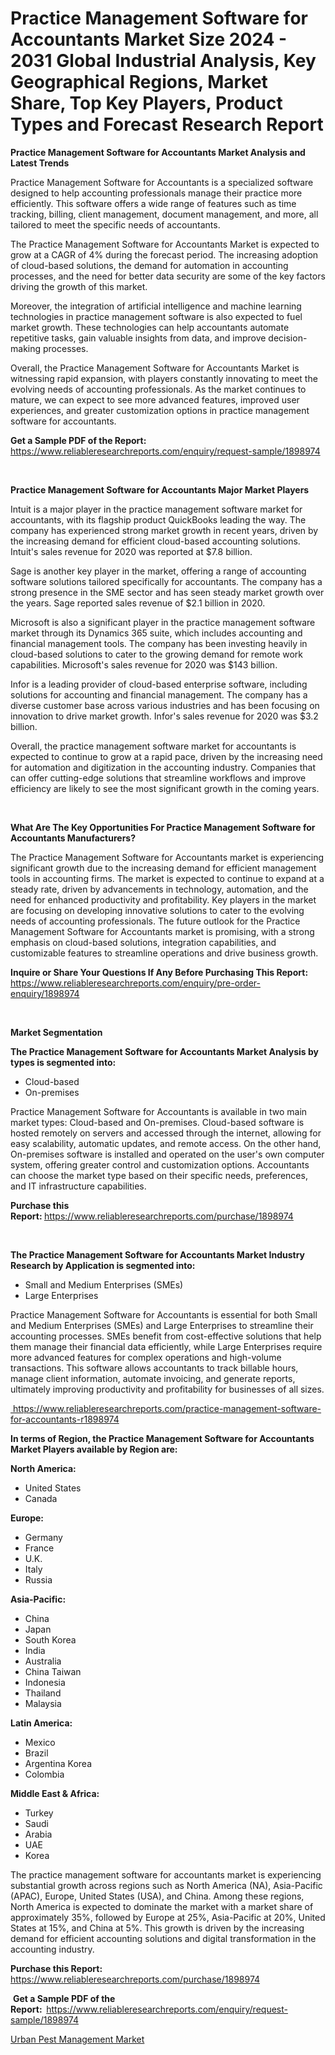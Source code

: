 <p><h1>Practice Management Software for Accountants Market Size 2024 - 2031 Global Industrial Analysis, Key Geographical Regions, Market Share, Top Key Players, Product Types and Forecast Research Report</h1></p><p><strong>Practice Management Software for Accountants Market Analysis and Latest Trends</strong></p>
<p><p>Practice Management Software for Accountants is a specialized software designed to help accounting professionals manage their practice more efficiently. This software offers a wide range of features such as time tracking, billing, client management, document management, and more, all tailored to meet the specific needs of accountants.</p><p>The Practice Management Software for Accountants Market is expected to grow at a CAGR of 4% during the forecast period. The increasing adoption of cloud-based solutions, the demand for automation in accounting processes, and the need for better data security are some of the key factors driving the growth of this market. </p><p>Moreover, the integration of artificial intelligence and machine learning technologies in practice management software is also expected to fuel market growth. These technologies can help accountants automate repetitive tasks, gain valuable insights from data, and improve decision-making processes.</p><p>Overall, the Practice Management Software for Accountants Market is witnessing rapid expansion, with players constantly innovating to meet the evolving needs of accounting professionals. As the market continues to mature, we can expect to see more advanced features, improved user experiences, and greater customization options in practice management software for accountants.</p></p>
<p><strong>Get a Sample PDF of the Report:&nbsp;</strong> <a href="https://www.reliableresearchreports.com/enquiry/request-sample/1898974">https://www.reliableresearchreports.com/enquiry/request-sample/1898974</a></p>
<p>&nbsp;</p>
<p><strong>Practice Management Software for Accountants Major Market Players</strong></p>
<p><p>Intuit is a major player in the practice management software market for accountants, with its flagship product QuickBooks leading the way. The company has experienced strong market growth in recent years, driven by the increasing demand for efficient cloud-based accounting solutions. Intuit's sales revenue for 2020 was reported at $7.8 billion.</p><p>Sage is another key player in the market, offering a range of accounting software solutions tailored specifically for accountants. The company has a strong presence in the SME sector and has seen steady market growth over the years. Sage reported sales revenue of $2.1 billion in 2020.</p><p>Microsoft is also a significant player in the practice management software market through its Dynamics 365 suite, which includes accounting and financial management tools. The company has been investing heavily in cloud-based solutions to cater to the growing demand for remote work capabilities. Microsoft's sales revenue for 2020 was $143 billion.</p><p>Infor is a leading provider of cloud-based enterprise software, including solutions for accounting and financial management. The company has a diverse customer base across various industries and has been focusing on innovation to drive market growth. Infor's sales revenue for 2020 was $3.2 billion.</p><p>Overall, the practice management software market for accountants is expected to continue to grow at a rapid pace, driven by the increasing need for automation and digitization in the accounting industry. Companies that can offer cutting-edge solutions that streamline workflows and improve efficiency are likely to see the most significant growth in the coming years.</p></p>
<p>&nbsp;</p>
<p><strong>What Are The Key Opportunities For Practice Management Software for Accountants Manufacturers?</strong></p>
<p><p>The Practice Management Software for Accountants market is experiencing significant growth due to the increasing demand for efficient management tools in accounting firms. The market is expected to continue to expand at a steady rate, driven by advancements in technology, automation, and the need for enhanced productivity and profitability. Key players in the market are focusing on developing innovative solutions to cater to the evolving needs of accounting professionals. The future outlook for the Practice Management Software for Accountants market is promising, with a strong emphasis on cloud-based solutions, integration capabilities, and customizable features to streamline operations and drive business growth.</p></p>
<p><strong>Inquire or Share Your Questions If Any Before Purchasing This Report:</strong> <a href="https://www.reliableresearchreports.com/enquiry/pre-order-enquiry/1898974">https://www.reliableresearchreports.com/enquiry/pre-order-enquiry/1898974</a></p>
<p>&nbsp;</p>
<p><strong>Market Segmentation</strong></p>
<p><strong>The Practice Management Software for Accountants Market Analysis by types is segmented into:</strong></p>
<p><ul><li>Cloud-based</li><li>On-premises</li></ul></p>
<p><p>Practice Management Software for Accountants is available in two main market types: Cloud-based and On-premises. Cloud-based software is hosted remotely on servers and accessed through the internet, allowing for easy scalability, automatic updates, and remote access. On the other hand, On-premises software is installed and operated on the user's own computer system, offering greater control and customization options. Accountants can choose the market type based on their specific needs, preferences, and IT infrastructure capabilities.</p></p>
<p><strong>Purchase this Report:&nbsp;</strong><a href="https://www.reliableresearchreports.com/purchase/1898974">https://www.reliableresearchreports.com/purchase/1898974</a></p>
<p>&nbsp;</p>
<p><strong>The Practice Management Software for Accountants Market Industry Research by Application is segmented into:</strong></p>
<p><ul><li>Small and Medium Enterprises (SMEs)</li><li>Large Enterprises</li></ul></p>
<p><p>Practice Management Software for Accountants is essential for both Small and Medium Enterprises (SMEs) and Large Enterprises to streamline their accounting processes. SMEs benefit from cost-effective solutions that help them manage their financial data efficiently, while Large Enterprises require more advanced features for complex operations and high-volume transactions. This software allows accountants to track billable hours, manage client information, automate invoicing, and generate reports, ultimately improving productivity and profitability for businesses of all sizes.</p></p>
<p><a href="https://www.reliableresearchreports.com/practice-management-software-for-accountants-r1898974">&nbsp;https://www.reliableresearchreports.com/practice-management-software-for-accountants-r1898974</a></p>
<p><strong>In terms of Region, the Practice Management Software for Accountants Market Players available by Region are:</strong></p>
<p>
    <p> <strong> North America: </strong>
        <ul>
            <li>United States</li>
            <li>Canada</li>
        </ul>
        </p> 
    <p> <strong> Europe: </strong>
        <ul>
            <li>Germany</li>
            <li>France</li>
            <li>U.K.</li>
            <li>Italy</li>
            <li>Russia</li>
        </ul>
        </p> 
    <p> <strong> Asia-Pacific: </strong>
        <ul>
            <li>China</li>
            <li>Japan</li>
            <li>South Korea</li>
            <li>India</li>
            <li>Australia</li>
            <li>China Taiwan</li>
            <li>Indonesia</li>
            <li>Thailand</li>
            <li>Malaysia</li>
        </ul>
        </p> 
    <p> <strong> Latin America: </strong>
        <ul>
            <li>Mexico</li>
            <li>Brazil</li>
            <li>Argentina Korea</li>
            <li>Colombia</li>
        </ul>
        </p> 
    <p> <strong> Middle East & Africa: </strong>
        <ul>
            <li>Turkey</li>
            <li>Saudi</li>
            <li>Arabia</li>
            <li>UAE</li>
            <li>Korea</li>
        </ul>
    </p>
    </p>
<p><p>The practice management software for accountants market is experiencing substantial growth across regions such as North America (NA), Asia-Pacific (APAC), Europe, United States (USA), and China. Among these regions, North America is expected to dominate the market with a market share of approximately 35%, followed by Europe at 25%, Asia-Pacific at 20%, United States at 15%, and China at 5%. This growth is driven by the increasing demand for efficient accounting solutions and digital transformation in the accounting industry.</p></p>
<p><strong>Purchase this Report: </strong><a href="https://www.reliableresearchreports.com/purchase/1898974">https://www.reliableresearchreports.com/purchase/1898974</a></p>
<p>&nbsp;<strong>Get a Sample PDF of the Report:&nbsp;&nbsp;</strong><a href="https://www.reliableresearchreports.com/enquiry/request-sample/1898974">https://www.reliableresearchreports.com/enquiry/request-sample/1898974</a></p>
<p><strong></strong></p>
<p><p><a href="https://github.com/yadanielu/Market-Research-Report-List-1/blob/main/urban-pest-management-market.md">Urban Pest Management Market</a></p></p>